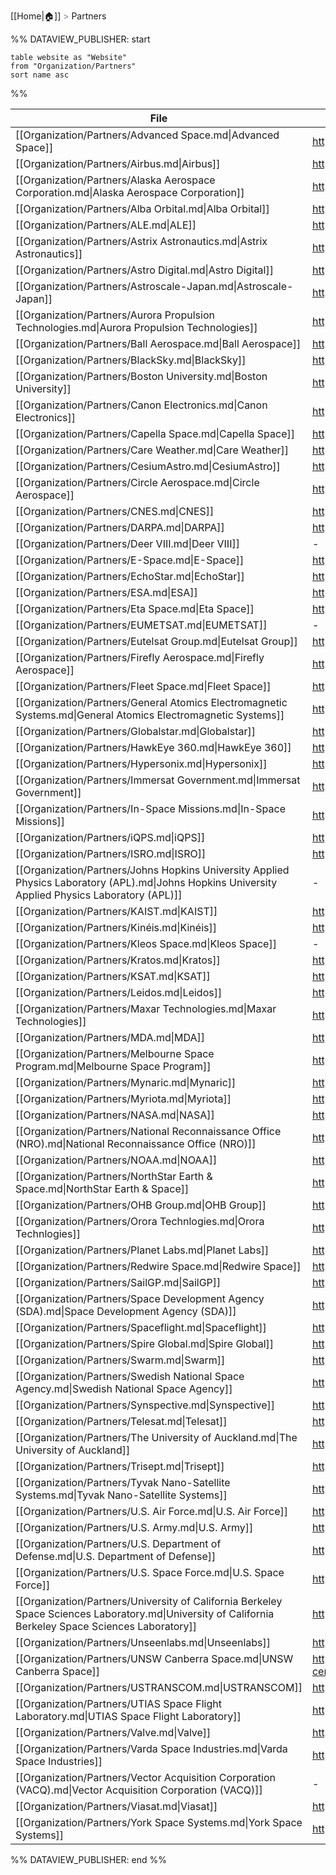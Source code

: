 [[Home|🏠]]  <span style="color: LightSlateGray">></span> Partners

%% DATAVIEW_PUBLISHER: start
```
table website as "Website"
from "Organization/Partners"
sort name asc
```
%%

| File                                                                                                                                                  | Website                                                                                       |
| ----------------------------------------------------------------------------------------------------------------------------------------------------- | --------------------------------------------------------------------------------------------- |
| [[Organization/Partners/Advanced Space.md\|Advanced Space]]                                                                                           | https://advancedspace.com/                                                                    |
| [[Organization/Partners/Airbus.md\|Airbus]]                                                                                                           | https://www.airbus.com/en                                                                     |
| [[Organization/Partners/Alaska Aerospace Corporation.md\|Alaska Aerospace Corporation]]                                                               | https://akaerospace.com/                                                                      |
| [[Organization/Partners/Alba Orbital.md\|Alba Orbital]]                                                                                               | https://www.albaorbital.com/                                                                  |
| [[Organization/Partners/ALE.md\|ALE]]                                                                                                                 | https://star-ale.com/en/technology/                                                           |
| [[Organization/Partners/Astrix Astronautics.md\|Astrix Astronautics]]                                                                                 | https://astrix.space/                                                                         |
| [[Organization/Partners/Astro Digital.md\|Astro Digital]]                                                                                             | https://astrodigital.com/                                                                     |
| [[Organization/Partners/Astroscale-Japan.md\|Astroscale-Japan]]                                                                                       | https://astroscale.com/                                                                       |
| [[Organization/Partners/Aurora Propulsion Technologies.md\|Aurora Propulsion Technologies]]                                                           | https://aurorapt.space/                                                                       |
| [[Organization/Partners/Ball Aerospace.md\|Ball Aerospace]]                                                                                           | https://en.wikipedia.org/wiki/Ball_Aerospace_%26_Technologies                                 |
| [[Organization/Partners/BlackSky.md\|BlackSky]]                                                                                                       | https://www.blacksky.com/                                                                     |
| [[Organization/Partners/Boston University.md\|Boston University]]                                                                                     | https://www.bu.edu/                                                                           |
| [[Organization/Partners/Canon Electronics.md\|Canon Electronics]]                                                                                     | https://en.canon-elec.co.jp/                                                                  |
| [[Organization/Partners/Capella Space.md\|Capella Space]]                                                                                             | https://www.capellaspace.com/                                                                 |
| [[Organization/Partners/Care Weather.md\|Care Weather]]                                                                                               | https://careweather.com/                                                                      |
| [[Organization/Partners/CesiumAstro.md\|CesiumAstro]]                                                                                                 | https://www.cesiumastro.com/                                                                  |
| [[Organization/Partners/Circle Aerospace.md\|Circle Aerospace]]                                                                                       | https://www.nanosats.eu/org/circle-aerospace                                                  |
| [[Organization/Partners/CNES.md\|CNES]]                                                                                                               | https://cnes.fr/en                                                                            |
| [[Organization/Partners/DARPA.md\|DARPA]]                                                                                                             | https://www.darpa.mil/                                                                        |
| [[Organization/Partners/Deer VIII.md\|Deer VIII]]                                                                                                     | \-                                                                                            |
| [[Organization/Partners/E-Space.md\|E-Space]]                                                                                                         | https://e-space.com/                                                                          |
| [[Organization/Partners/EchoStar.md\|EchoStar]]                                                                                                       | https://www.echostar.com/                                                                     |
| [[Organization/Partners/ESA.md\|ESA]]                                                                                                                 | https://www.esa.int/                                                                          |
| [[Organization/Partners/Eta Space.md\|Eta Space]]                                                                                                     | https://etaspace.com/about                                                                    |
| [[Organization/Partners/EUMETSAT.md\|EUMETSAT]]                                                                                                       | \-                                                                                            |
| [[Organization/Partners/Eutelsat Group.md\|Eutelsat Group]]                                                                                           | https://www.eutelsat.com/en/home.html                                                         |
| [[Organization/Partners/Firefly Aerospace.md\|Firefly Aerospace]]                                                                                     | https://fireflyspace.com/                                                                     |
| [[Organization/Partners/Fleet Space.md\|Fleet Space]]                                                                                                 | https://www.fleetspace.com/                                                                   |
| [[Organization/Partners/General Atomics Electromagnetic Systems.md\|General Atomics Electromagnetic Systems]]                                         | https://www.ga.com/about/ems                                                                  |
| [[Organization/Partners/Globalstar.md\|Globalstar]]                                                                                                   | https://www.globalstar.com/en-us                                                              |
| [[Organization/Partners/HawkEye 360.md\|HawkEye 360]]                                                                                                 | https://www.he360.com/                                                                        |
| [[Organization/Partners/Hypersonix.md\|Hypersonix]]                                                                                                   | https://www.hypersonix.com/                                                                   |
| [[Organization/Partners/Immersat Government.md\|Immersat Government]]                                                                                 | https://www.inmarsatgov.com/                                                                  |
| [[Organization/Partners/In-Space Missions.md\|In-Space Missions]]                                                                                     | https://in-space.co.uk/                                                                       |
| [[Organization/Partners/iQPS.md\|iQPS]]                                                                                                               | https://i-qps.net/en/                                                                         |
| [[Organization/Partners/ISRO.md\|ISRO]]                                                                                                               | https://www.isro.gov.in/                                                                      |
| [[Organization/Partners/Johns Hopkins University Applied Physics Laboratory (APL).md\|Johns Hopkins University Applied Physics Laboratory (APL)]]     | \-                                                                                            |
| [[Organization/Partners/KAIST.md\|KAIST]]                                                                                                             | https://www.kaist.ac.kr/en/                                                                   |
| [[Organization/Partners/Kinéis.md\|Kinéis]]                                                                                                           | https://www.kineis.com/en/spatial-iot-connectivity/                                           |
| [[Organization/Partners/Kleos Space.md\|Kleos Space]]                                                                                                 | \-                                                                                            |
| [[Organization/Partners/Kratos.md\|Kratos]]                                                                                                           | https://www.kratosdefense.com/                                                                |
| [[Organization/Partners/KSAT.md\|KSAT]]                                                                                                               | https://www.ksat.no/                                                                          |
| [[Organization/Partners/Leidos.md\|Leidos]]                                                                                                           | https://www.leidos.com/markets/space                                                          |
| [[Organization/Partners/Maxar Technologies.md\|Maxar Technologies]]                                                                                   | https://www.maxar.com/                                                                        |
| [[Organization/Partners/MDA.md\|MDA]]                                                                                                                 | https://mda.space/                                                                            |
| [[Organization/Partners/Melbourne Space Program.md\|Melbourne Space Program]]                                                                         | https://www.melbournespace.com.au/                                                            |
| [[Organization/Partners/Mynaric.md\|Mynaric]]                                                                                                         | https://mynaric.com/                                                                          |
| [[Organization/Partners/Myriota.md\|Myriota]]                                                                                                         | https://myriota.com/                                                                          |
| [[Organization/Partners/NASA.md\|NASA]]                                                                                                               | https://www.nasa.gov/                                                                         |
| [[Organization/Partners/National Reconnaissance Office (NRO).md\|National Reconnaissance Office (NRO)]]                                               | https://www.nro.gov/                                                                          |
| [[Organization/Partners/NOAA.md\|NOAA]]                                                                                                               | https://www.noaa.gov/                                                                         |
| [[Organization/Partners/NorthStar Earth & Space.md\|NorthStar Earth & Space]]                                                                         | https://northstar-data.com/                                                                   |
| [[Organization/Partners/OHB Group.md\|OHB Group]]                                                                                                     | https://www.ohb.de/en/                                                                        |
| [[Organization/Partners/Orora Technlogies.md\|Orora Technlogies]]                                                                                     | https://ororatech.com/                                                                        |
| [[Organization/Partners/Planet Labs.md\|Planet Labs]]                                                                                                 | https://www.planet.com/                                                                       |
| [[Organization/Partners/Redwire Space.md\|Redwire Space]]                                                                                             | https://redwirespace.com/                                                                     |
| [[Organization/Partners/SailGP.md\|SailGP]]                                                                                                           | https://www.sailgptechnologies.com/                                                           |
| [[Organization/Partners/Space Development Agency (SDA).md\|Space Development Agency (SDA)]]                                                           | https://www.sda.mil/                                                                          |
| [[Organization/Partners/Spaceflight.md\|Spaceflight]]                                                                                                 | https://en.wikipedia.org/wiki/Spaceflight,_Inc.                                               |
| [[Organization/Partners/Spire Global.md\|Spire Global]]                                                                                               | https://spire.com/                                                                            |
| [[Organization/Partners/Swarm.md\|Swarm]]                                                                                                             | https://en.wikipedia.org/wiki/Swarm_Technologies                                              |
| [[Organization/Partners/Swedish National Space Agency.md\|Swedish National Space Agency]]                                                             | https://www.rymdstyrelsen.se/en/                                                              |
| [[Organization/Partners/Synspective.md\|Synspective]]                                                                                                 | https://synspective.com/                                                                      |
| [[Organization/Partners/Telesat.md\|Telesat]]                                                                                                         | https://www.telesat.com/                                                                      |
| [[Organization/Partners/The University of Auckland.md\|The University of Auckland]]                                                                   | https://apss.space.auckland.ac.nz/                                                            |
| [[Organization/Partners/Trisept.md\|Trisept]]                                                                                                         | https://trisept.com/                                                                          |
| [[Organization/Partners/Tyvak Nano-Satellite Systems.md\|Tyvak Nano-Satellite Systems]]                                                               | https://tyvak.eu/                                                                             |
| [[Organization/Partners/U.S. Air Force.md\|U.S. Air Force]]                                                                                           | https://www.airforce.com/                                                                     |
| [[Organization/Partners/U.S. Army.md\|U.S. Army]]                                                                                                     | https://www.smdc.army.mil/                                                                    |
| [[Organization/Partners/U.S. Department of Defense.md\|U.S. Department of Defense]]                                                                   | https://www.defense.gov/                                                                      |
| [[Organization/Partners/U.S. Space Force.md\|U.S. Space Force]]                                                                                       | https://www.spaceforce.mil/                                                                   |
| [[Organization/Partners/University of California Berkeley Space Sciences Laboratory.md\|University of California Berkeley Space Sciences Laboratory]] | https://www.ssl.berkeley.edu/                                                                 |
| [[Organization/Partners/Unseenlabs.md\|Unseenlabs]]                                                                                                   | https://unseenlabs.space/                                                                     |
| [[Organization/Partners/UNSW Canberra Space.md\|UNSW Canberra Space]]                                                                                 | https://www.unsw.edu.au/canberra/our-research/research-centres-institutes/unsw-canberra-space |
| [[Organization/Partners/USTRANSCOM.md\|USTRANSCOM]]                                                                                                   | https://www.ustranscom.mil/                                                                   |
| [[Organization/Partners/UTIAS Space Flight Laboratory.md\|UTIAS Space Flight Laboratory]]                                                             | https://www.utias-sfl.net/                                                                    |
| [[Organization/Partners/Valve.md\|Valve]]                                                                                                             | https://www.valvesoftware.com/en/                                                             |
| [[Organization/Partners/Varda Space Industries.md\|Varda Space Industries]]                                                                           | https://www.varda.com/                                                                        |
| [[Organization/Partners/Vector Acquisition Corporation (VACQ).md\|Vector Acquisition Corporation (VACQ)]]                                             | \-                                                                                            |
| [[Organization/Partners/Viasat.md\|Viasat]]                                                                                                           | https://www.viasat.com/                                                                       |
| [[Organization/Partners/York Space Systems.md\|York Space Systems]]                                                                                   | https://www.yorkspacesystems.com/                                                             |

%% DATAVIEW_PUBLISHER: end %%